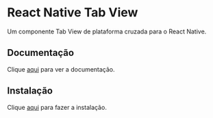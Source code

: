 # React Native Tab View

Um componente Tab View de plataforma cruzada para o React Native.

## Documentação

Clique [aqui](https://github.com/react-native-community/react-native-tab-view) para ver a documentação.

## Instalação

Clique [aqui](https://www.npmjs.com/package/react-native-tab-view) para fazer a instalação.